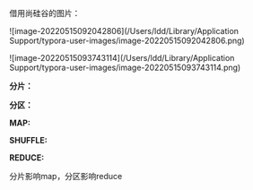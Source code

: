 借用尚硅谷的图片：

![image-20220515092042806](/Users/ldd/Library/Application Support/typora-user-images/image-20220515092042806.png)

![image-20220515093743114](/Users/ldd/Library/Application Support/typora-user-images/image-20220515093743114.png)

**分片：** 

**分区：**

**MAP:**

**SHUFFLE:**

**REDUCE:**



分片影响map，分区影响reduce